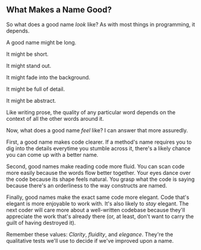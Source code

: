 ## What Makes a Name Good?

So what does a good name *look* like? As with most things in programming, it depends.

A good name might be long. 

It might be short. 

It might stand out. 

It might fade into the background. 

It might be full of detail. 

It might be abstract. 

Like writing prose, the quality of any particular word depends on the context of all the other words around it. 

Now, what does a good name *feel* like? I can answer that more assuredly.

First, a good name makes code clearer. If a method's name requires you to dig into the details everytime you stumble across it, there's a likely chance you can come up with a better name.

Second, good names make reading code more fluid. You can scan code more easily because the words flow better together. Your eyes dance over the code because its shape feels natural. You  grasp what the code is saying because there's an orderliness to the way constructs are named.

Finally, good names make the exact same code more elegant. Code that's elegant is more enjoyable to work with. It's also likely to _stay_ elegant. The next coder will care more about a well-written codebase because they'll appreciate the work that's already there (or, at least, don't want to carry the guilt of having destroyed it).

Remember these values: *Clarity*, *fluidity*, and *elegance*. They're the qualitative tests we'll use to decide if we've improved upon a name.
